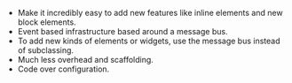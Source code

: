 
- Make it incredibly easy to add new features like inline elements and new block elements.
- Event based infrastructure based around a message bus.
- To add new kinds of elements or widgets, use the message bus instead of subclassing.
- Much less overhead and scaffolding.
- Code over configuration.